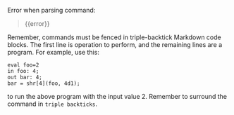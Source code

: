 Error when parsing command:

> {{error}}

Remember, commands must be fenced in triple-backtick Markdown code blocks.
The first line is operation to perform, and the remaining lines are a program.
For example, use this:

```
eval foo=2
in foo: 4;
out bar: 4;
bar = shr[4](foo, 4d1);
```

to run the above program with the input value 2. Remember to surround the
command in ```triple backticks```.
